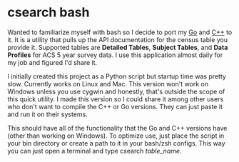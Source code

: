 # csearch bash
Wanted to familiarize myself with bash so I decide to port my [Go](https://github.com/IanSapp128/Census-Search) and [C++](https://github.com/IanSapp128/csearch) to it. It is a utility that pulls up the API documentation for the census table you provide it. Supported tables are **Detailed Tables**, **Subject Tables**, and **Data Profiles** for ACS 5 year survey data. I use this application almost daily for my job and figured I'd share it.

I initially created this project as a Python script but startup time was pretty slow. Currently works on Linux and Mac. This version won't work on Windows unless you use cygwin and honestly, that's outside the scope of this quick utility. I made this version so I could share it among other users who don't want to compile the C++ or Go versions. They can just paste it and run it on their systems. 

This should have all of the functionality that the Go and C++ versions have (other than working on Windows). To optimize use, just place the script in your bin directory or create a path to it in your bash/zsh configs. This way you can just open a terminal and type csearch *table_name*. 